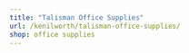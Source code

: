```yaml
---
title: "Talisman Office Supplies"
url: /kenilworth/talisman-office-supplies/
shop: office supplies
---
```

